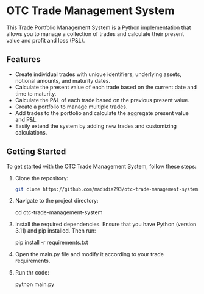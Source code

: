 # OTC Trade Management System

This Trade Portfolio Management System is a Python implementation that allows you to manage a collection of trades and calculate their present value and profit and loss (P&L).

## Features

- Create individual trades with unique identifiers, underlying assets, notional amounts, and maturity dates.
- Calculate the present value of each trade based on the current date and time to maturity.
- Calculate the P&L of each trade based on the previous present value.
- Create a portfolio to manage multiple trades.
- Add trades to the portfolio and calculate the aggregate present value and P&L.
- Easily extend the system by adding new trades and customizing calculations.

## Getting Started

To get started with the OTC Trade Management System, follow these steps:

1. Clone the repository:

   ```bash
   git clone https://github.com/madsdia293/otc-trade-management-system.git
   
2. Navigate to the project directory:
   
   cd otc-trade-management-system
   
3. Install the required dependencies. Ensure that you have Python (version 3.11) and pip installed. Then run:

   pip install -r requirements.txt
   
4. Open the main.py file and modify it according to your trade requirements.

5. Run thr code:

   python main.py
